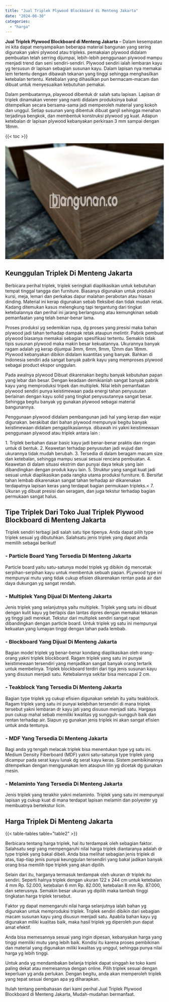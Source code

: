 ```yaml
---
title: "Jual Triplek Plywood Blockboard di Menteng Jakarta"
date: "2024-08-30"
categories: 
  - "harga"
---
```


**Jual Triplek Plywood Blockboard di Menteng Jakarta** – Dalam kesempatan ini kita dapat menyampaikan beberapa material bangunan yang sering digunakan yakni plywood atau tripleks. pemakaian plywood didalam pembuatan telah serring dijumpai, lebih-lebih penggunaan plywood mampu menjadi trend dan seni sendiri-sendiri. Plywood sendiri ialah lembaran kayu yg tersusun dr lapisan sebagian susunan kayu. Dalam lapisan nya memakai lem tertentu dengan dibawah tekanan yang tinggi sehingga menghasilkan ketebalan tertentu. Ketebalan yang dihasilkan pun bermacam-macam dan dibuat untuk menyesuaikan kebutuhan pemakai.

Dalam pembuatannya, playwood dibentuk dr salah satu lapisan. Lapisan dr triplek dinamakan veneer yang nanti didalam produksinya bakal ditempelkan secara bersama-sama jadi memperoleh material yang kokoh dan unggul. Setiap susunan yang dibentuk dibuat ganjil sehingga menahan terjadinya bengkok, dan membentuk konstruksi plywood yg kuat. Adapun ketebalan dr lapisan plywood kebanyakan perkiraan 3 mm sampai dengan 18mm.

{{< toc >}}

![Jual Triplek Plywood Blockboard di Menteng Jakarta](/images/jual-triplek-murah-38.png)

## Keunggulan Triplek Di Menteng Jakarta

Berbicara perihal triplek, triplek seringkali diaplikasikan untuk kebutuhan tempat tinggal tangga dan furniture. Biasanya digunakan untuk produksi kursi, meja, lemari dan perkakas dapur malahan perabotan atau hiasan dinding. Material ini kerap digunakan sebab fleksibel dan tidak mudah retak. Kadang ditemukan kasus melengkung tapi tergantung dari tingkat ketebalannya dan perihal ini jarang berlangsung atau kemungkinan sebab pemanfaatan yang telah benar-benar lama.

Proses produksi yg sedemikian rupa, dg proses yang presisi maka bahan plywood jadi tahan terhadap dampak retak ataupun melintir. Pabrik pembuat plywood biasanya memakai sebagian spesifikasi tertentu. Semakin tidak tipis susunan plywood maka makin besar kekuatannya. Ukurannya banyak ragam adalah yg kerap dijumpai 3mm, 6mm, 9mm, 12mm dan 18mm. Plywood kebanyakan dibikin didalam kuantitas yang banyak. Bahkan di Indonesia sendiri ada sangat banyak pabrik kayu yang memproses plywood sebagai product ekspor unggulan.

Pada awalnya plywood Dibuat dikarenakan begitu banyak kebutuhan papan yang lebar dan besar. Dengan keadaan demikianlah sangat banyak pabrik kayu yang memproduksi tripek dan multiplek. Nilai lebih pemanfaatan plywood sendiri punya keistimewaan pada energi tahan penyusutan berlainan dengan kayu solid yang tingkat penyusutannya sangat besar. Sehingga begitu banyak yg gunakan plywood sebagai material bangunannya.

Penggunaan plywood didalam pembangunan jadi hal yang kerap dan wajar digunakan. berakibat dari bahan plywood mempunyai begitu banyak keistimewaan didalam pengaplikasiannya. dibawah ini yakni keistimewaan penggunaan plywood atau triplek antara lain :

1\. Triplek berbahan dasar basic kayu jadi benar-benar praktis dan ringan untuk di bentuk. 2. Keawetan terhadap penyusutan jadi wujud dan ukurannya tidak mudah berubah. 3. Tersedia di dalam beragam macam size dan ketebalan, sehingga mampu sesuai sesuai rencana pembuatan. 4. Keawetan di dalam situasi ekstrim dan punyai daya tekuk yang lain dibandingkan dengan produk kayu lain. 5. Struktur yang sangat kuat jadi sesuai untuk diaplikasikan pada rangka utama produksi furniture. 6. Bersifat tahan lembab dikarenakan sangat tahan terhadap air dikarenakan terdapatnya lapisan keras yang terdapat bagian permukaan tripleks.< 7. Ukuran yg dibuat presisi dan seragam, dan juga tekstur terhadap bagian permukaan sangat halus.

## Tipe Triplek Dari Toko Jual Triplek Plywood Blockboard di Menteng Jakarta

Triplek sendiri terbagi jadi salah satu tipe tipenya. Anda dapat pilih type triplek sesuai yg dibutuhkan. Salahsatu jenis triplek yang dapat anda memilih sebagai berikut!

### \- Particle Board Yang Tersedia Di Menteng Jakarta

Particle board yaitu satu-satunya model triplek yg dibikin dg mencetak serpihan-serpihan kayu untuk membentuk sebuah papan. PLywood type ini mempunyai mutu yang tidak cukup efisien dikarenakan rentan pada air dan daya dukungan yg sangat rendah.

### \- Multiplek Yang Dijual Di Menteng Jakarta

Jenis triplek yang selanjutnya yaitu multiplek. Triplek yang satu ini dibuat dengan kulit kayu yg berlapis dan lantas dipres dengan memakai tekanan yg tinggi jadi merekat. Tekstur dari multiplek sendiri sangat rapat dibandingkan dengan particle board. Untuk triplek yg satu ini mempunyai kekuatan yang lumayan tinggi dengan tahan pada lembab.

### \- Blockboard Yang Dijual Di Menteng Jakarta

Bagian model triplek yg benar-benar kondang diaplikasikan oleh orang-orang yakni triplek blockboard. Ragam triplek yang satu ini punyai keistimewaan tersendiri yang menjadikan sangat banyak orang tertarik untuk membelinya. Triplek blockboard terdiri dari tiga jenis susunan kayu yang disusun menjadi satu. Ketebalannya sekitar bisa mencapai 2 cm.

### \- Teakblock Yang Tersedia Di Menteng Jakarta

Bagian type triplek yg cukup efisien digunakan setelah itu yaitu teakblock. Ragam triplek yang satu ini punyai kelebihan tersendiri di mana triplek tersebut yakni lembaran dr kayu jati yang disusun menjadi satu. Hargaya pun cukup mahal sebab memiliki kwalitas yg sungguh-sungguh baik dan rentan terhadap air. Siapun yg gunakan jenis triplek ini akan sangat efisien untuk anda tentunya.

### \- MDF Yang Tersedia Di Menteng Jakarta

Bagi anda yg tengah melacak triplek bisa menentukan type yg satu ini. Medium Density Fiberboard (MDF) yakni satu-satunya type triplek yang dicampur pada serat kayu lunak dg serat kayu keras. Sistem pembikinannya ditempelkan dengan menggunakan lem ataupun lilin yg dicetak dg gunakan mesin.

### \- Melaminto Yang Tersedia Di Menteng Jakarta

Jenis triplek yang terakhir yakni melaminto. Triplek yang satu ini mempunyai lapisan yg cukup kuat di mana terdapat lapisan melamin dan polyester yg membuatnya bertekstur licin.

## Harga Triplek Di Menteng Jakarta

{{< table-tables table="table2" >}}

Berbicara tentang harga triplek, hal itu terdampak oleh sebagian faktor. Salahsatu segi yang mempengaruhi nilai harga triplek diantaranya adalah dr type triplek yang bakal dibeli. Anda bisa melihat sebagian jenis triplek di atas, tiap-tiap jenis punyai keunggulan tersendiri yang bakal jadikan banyak orang bisa memilih tipe triplek yang akan dipilih.

Selain dari itu, harganya termasuk terdampak oleh ukuran dr triplek itu sendiri. Seperti halnya triplek dengan ukuran 122 x 244 cm untuk ketebalan 4 mm Rp. 52.000, ketebalan 6 mm Rp. 82.000, ketebalan 8 mm Rp. 87.000, dan seterusnya. Semakin besar ukuran yg dipilih maka tambah tinggi tingkatan harga triplek tersebut.

Faktor yg dapat memengaruhi nilai harga selanjutnya ialah bahan yg digunakan untuk memproduksi triplek. Triplek sendiri dibikin dari sebagian macam susunan kayu yang disusun menjadi satu. Apabila bahan kayu yg digunakan miliki kualitas baik, maka hasil triplek yg diperoleh pun dapat amat efektif.

Anda bisa memesannya sesuai yang ingin dipesan, kebanyakan harga yang tinggi memiliki mutu yang lebih baik. Kondisi itu karena proses pembikinan dan material yang digunakan miliki kwalitas yg unggul, sehingga punya nilai harga yg lebih tinggi.

Untuk anda yg mendambakan belanja triplek dapat singgah ke toko kami paling dekat atau memesannya dengan online. Pilih triplek sesuai dengan keperluan yg anda perlukan. Dengan begitu, anda akan memperoleh triplek yang tepat sesuai dengan apa yg diharapkan.

Itulah tentang pembahasan dari kami perihal Jual Triplek Plywood Blockboard di Menteng Jakarta, Mudah-mudahan bermanfaat.
